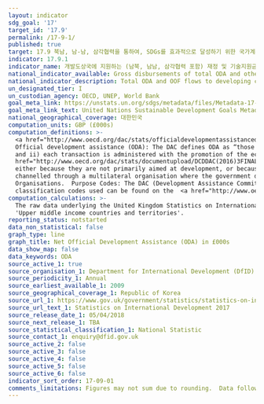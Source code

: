```yaml
---
layout: indicator
sdg_goal: '17'
target_id: '17.9'
permalink: /17-9-1/
published: true
target: 17.9 북남, 남-남, 삼각협력을 통하여, SDGs를 효과적으로 달성하기 위한 국가계획을 지원할 개도국의 효과적, 선별적 역량구축 이행에 대한 국제적 지원을 강화
indicator: 17.9.1
indicator_name: 개발도상국에 지원하는 (남북, 남남, 삼각협력 포함) 재정 및 기술지원금액 (달러기준) 
national_indicator_available: Gross disbursements of total ODA and other official flows from all donors for capacity building and national planning (GBP)
national_indicator_description: Total ODA and OOF flows to developing countries quantify the public effort (excluding export credits) that donors provide to developing countries.
un_designated_tier: I
un_custodian_agency: OECD, UNEP, World Bank
goal_meta_link: https://unstats.un.org/sdgs/metadata/files/Metadata-17-09-01.pdf 
goal_meta_link_text: United Nations Sustainable Development Goals Metadata (PDF 209 KB)
national_geographical_coverage: 대한민국
computation_units: GBP (£000s) 
computation_definitions: >-
  <a href="http://www.oecd.org/dac/stats/officialdevelopmentassistancedefinitionandcoverage.htm">Development Assistance Committee (DAC)</a>: A unique international forum of many of the largest funders of aid, including 30 DAC Members. The World Bank, IMF and UNDP participate as observers.
  Official development assistance (ODA): The DAC defines ODA as “those flows to countries and territories on the DAC List of ODA Recipients and to multilateral institutions which are i) provided by official agencies, including state and local governments, or by their executive agencies;
  and ii) each transaction is administered with the promotion of the economic development and welfare of developing countries as its main objective; and is concessional in character and conveys a grant element of at least 25 per cent (calculated at a rate of discount of 10 per cent). <a
  href="http://www.oecd.org/dac/stats/documentupload/DCDDAC(2016)3FINAL.pdf">Other official flows (OOF)</a>: Other official flows (excluding officially supported export credits) are defined as transactions by the official sector which do not meet the conditions for eligibility as ODA,
  either because they are not primarily aimed at development, or because they are not sufficiently concessional. Bilateral Aid:  Bilateral aid covers all aid provided by donor countries when the recipient country, sector or project is known. Bilateral aid also includes aid that is
  channelled through a multilateral organisation where the government department determines the country, sector or theme that the funds will be spent on. Multilateral Aid:  This is aid delivered in the form of core contributions to organisations on the DAC List of Multilateral
  Organisations.  Purpose Codes: The DAC (Development Assistance Committee) Secretariat maintains various code lists which are used by donors to report on their aid flows to the DAC databases.  In addition, these codes are used to classify information in the DAC databases. The sector
  classification codes used can be found on the  <a href="http://www.oecd.org/dac/stats/purposecodessectorclassification.htm">OECD website</a>
computation_calculations: >-
  The raw data underlying the United Kingdom Statistics on International Development was summed by donor recipient countries. The DAC classifications used in this indicator are 'Least Developed Country', 'Other low income countries', 'Lower middle income countries and territories' and
  'Upper middle income countries and territories'.
reporting_status: notstarted
data_non_statistical: false
graph_type: line
graph_title: Net Official Development Assistance (ODA) in £000s
data_show_map: false
data_keywords: ODA
source_active_1: true
source_organisation_1: Department for International Development (DfID)
source_periodicity_1: Annual
source_earliest_available_1: 2009
source_geographical_coverage_1: Republic of Korea
source_url_1: https://www.gov.uk/government/statistics/statistics-on-international-development-2017
source_url_text_1: Statistics on International Development 2017
source_release_date_1: 05/04/2018
source_next_release_1: TBA
source_statistical_classification_1: National Statistic
source_contact_1: enquiry@dfid.gov.uk
source_active_2: false
source_active_3: false
source_active_4: false
source_active_5: false
source_active_6: false
indicator_sort_order: 17-09-01
comments_limitations: Figures may not sum due to rounding.  Data follows the UN specification for this indicator. This indicator has been identified in collaboration with topic experts.
---
```


